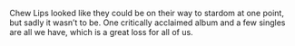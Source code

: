 Chew Lips looked like they could be on their way to stardom at one point, but sadly it wasn’t to be. One critically acclaimed album and a few singles are all we have, which is a great loss for all of us.
